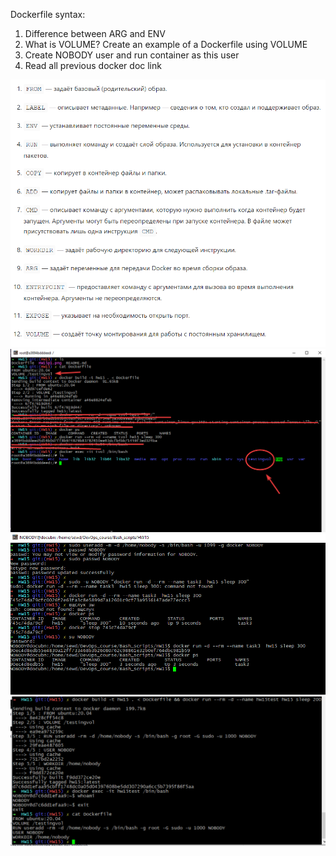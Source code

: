 Dockerfile syntax:
1.	Difference between ARG and ENV
2.	What is VOLUME? Create an example of a Dockerfile using VOLUME
3.	Create NOBODY user and run container as this user
4.	Read all previous docker doc link

![hw15p1](https://github.com/Engelko/DevOps_course/blob/HW15/Bash_scripts/HW15/HW15p1.png)
![hw15p2](https://github.com/Engelko/DevOps_course/blob/HW15/Bash_scripts/HW15/hw15p2.png)
![hw15p3](https://github.com/Engelko/DevOps_course/blob/HW15/Bash_scripts/HW15/hw15p3.png)
![hw15p3_change](https://github.com/Engelko/DevOps_course/blob/HW15/Bash_scripts/HW15/hw15p3_change.png)

